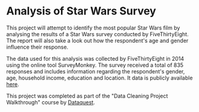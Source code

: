 # Analysis of Star Wars Survey

This project will attempt to identify the most popular Star Wars film by analysing the results of a Star Wars survey conducted by FiveThirtyEight. The report will also take a look out how the respondent's age and gender influence their response. 

The data used for this analysis was collected by FiveThirtyEight in 2014 using the online tool SurveyMonkey. The survey received a total of 835 responses and includes information regarding the respondent's gender, age, household income, education and location. It data is publicly available [here](https://github.com/fivethirtyeight/data/tree/master/star-wars-survey).  

This project was completed as part of the "Data Cleaning Project Walkthrough" course by [Dataquest](https://www.dataquest.io/course/data-exploration/). 
